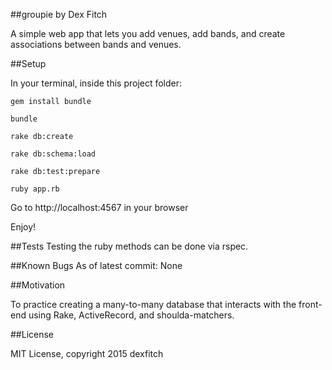 ##groupie
by Dex Fitch

A simple web app that lets you add venues, add bands, and create associations between bands and venues.

##Setup

In your terminal, inside this project folder:

`gem install bundle`

`bundle`

`rake db:create`

`rake db:schema:load`

`rake db:test:prepare`

`ruby app.rb`

Go to http://localhost:4567 in your browser

Enjoy!

##Tests
Testing the ruby methods can be done via rspec.

##Known Bugs
As of latest commit: None

##Motivation

To practice creating a many-to-many database that interacts with the front-end using Rake, ActiveRecord, and shoulda-matchers.

##License

MIT License, copyright 2015 dexfitch
